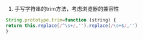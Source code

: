 1. 手写字符串的trim方法，考虑浏览器的兼容性
```js
String.prototype.trim=function (string) {
return this.replace(/^\s+/,'').replace(/\s+$/,'')
}
```